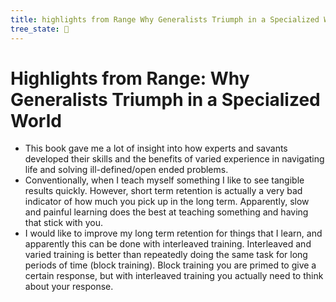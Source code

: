 ```yaml
---
title: highlights from Range Why Generalists Triumph in a Specialized World 
tree_state: 🌱
---
```


# Highlights from Range: Why Generalists Triumph in a Specialized World

- This book gave me a lot of insight into how experts and savants developed their skills and the benefits of varied experience in navigating life and solving ill-defined/open ended problems.
- Conventionally, when I teach myself something I like to see tangible results quickly. However, short term retention is actually a very bad indicator of how much you pick up in the long term. Apparently, slow and painful learning does the best at teaching something and having that stick with you.
- I would like to improve my long term retention for things that I learn, and apparently this can be done with interleaved training. Interleaved and varied training is better than repeatedly doing the same task for long periods of time (block training). Block training you are primed to give a certain response, but with interleaved training you actually need to think about your response.